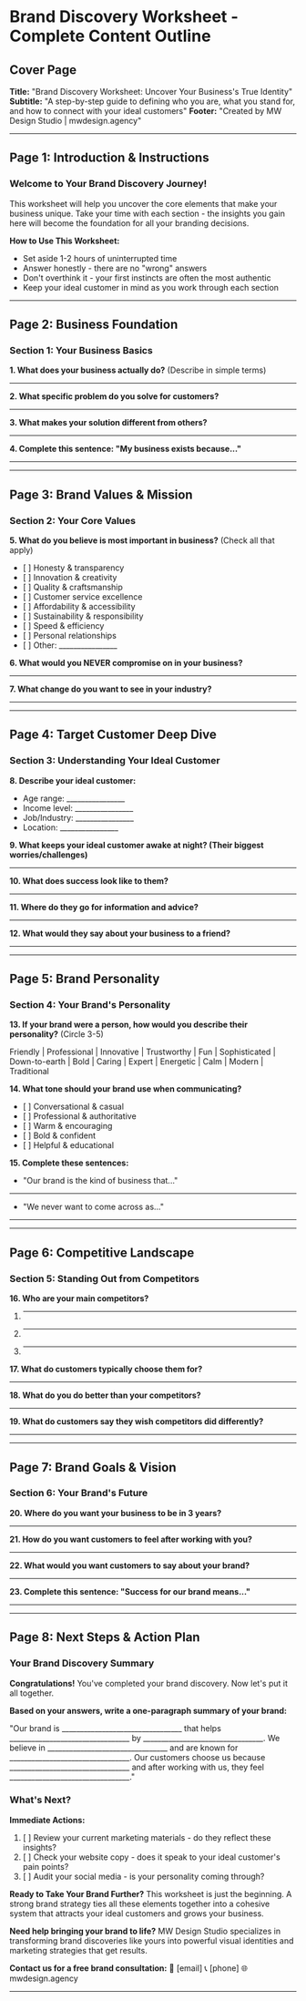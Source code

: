 # **Brand Discovery Worksheet \- Complete Content Outline**

## **Cover Page**

**Title:** "Brand Discovery Worksheet: Uncover Your Business's True Identity" **Subtitle:** "A step-by-step guide to defining who you are, what you stand for, and how to connect with your ideal customers" **Footer:** "Created by MW Design Studio | mwdesign.agency"

---

## **Page 1: Introduction & Instructions**

### **Welcome to Your Brand Discovery Journey\!**

This worksheet will help you uncover the core elements that make your business unique. Take your time with each section \- the insights you gain here will become the foundation for all your branding decisions.

**How to Use This Worksheet:**

* Set aside 1-2 hours of uninterrupted time  
* Answer honestly \- there are no "wrong" answers  
* Don't overthink it \- your first instincts are often the most authentic  
* Keep your ideal customer in mind as you work through each section

---

## **Page 2: Business Foundation**

### **Section 1: Your Business Basics**

**1\. What does your business actually do?** (Describe in simple terms)

---

**2\. What specific problem do you solve for customers?**

---

**3\. What makes your solution different from others?**

---

**4\. Complete this sentence: "My business exists because..."**

---

---

## **Page 3: Brand Values & Mission**

### **Section 2: Your Core Values**

**5\. What do you believe is most important in business?** (Check all that apply)

* \[ \] Honesty & transparency  
* \[ \] Innovation & creativity  
* \[ \] Quality & craftsmanship  
* \[ \] Customer service excellence  
* \[ \] Affordability & accessibility  
* \[ \] Sustainability & responsibility  
* \[ \] Speed & efficiency  
* \[ \] Personal relationships  
* \[ \] Other: \_\_\_\_\_\_\_\_\_\_\_\_\_\_\_\_

**6\. What would you NEVER compromise on in your business?**

---

**7\. What change do you want to see in your industry?**

---

---

## **Page 4: Target Customer Deep Dive**

### **Section 3: Understanding Your Ideal Customer**

**8\. Describe your ideal customer:**

* Age range: \_\_\_\_\_\_\_\_\_\_\_\_\_\_\_\_  
* Income level: \_\_\_\_\_\_\_\_\_\_\_\_\_\_\_\_  
* Job/Industry: \_\_\_\_\_\_\_\_\_\_\_\_\_\_\_\_  
* Location: \_\_\_\_\_\_\_\_\_\_\_\_\_\_\_\_

**9\. What keeps your ideal customer awake at night? (Their biggest worries/challenges)**

---

**10\. What does success look like to them?**

---

**11\. Where do they go for information and advice?**

---

**12\. What would they say about your business to a friend?**

---

---

## **Page 5: Brand Personality**

### **Section 4: Your Brand's Personality**

**13\. If your brand were a person, how would you describe their personality?** (Circle 3-5)

Friendly | Professional | Innovative | Trustworthy | Fun | Sophisticated | Down-to-earth | Bold | Caring | Expert | Energetic | Calm | Modern | Traditional

**14\. What tone should your brand use when communicating?**

* \[ \] Conversational & casual  
* \[ \] Professional & authoritative  
* \[ \] Warm & encouraging  
* \[ \] Bold & confident  
* \[ \] Helpful & educational

**15\. Complete these sentences:**

* "Our brand is the kind of business that..."

---

* "We never want to come across as..."

---

---

## **Page 6: Competitive Landscape**

### **Section 5: Standing Out from Competitors**

**16\. Who are your main competitors?**

1. ---

2. ---

3. ---

**17\. What do customers typically choose them for?**

---

**18\. What do you do better than your competitors?**

---

**19\. What do customers say they wish competitors did differently?**

---

---

## **Page 7: Brand Goals & Vision**

### **Section 6: Your Brand's Future**

**20\. Where do you want your business to be in 3 years?**

---

**21\. How do you want customers to feel after working with you?**

---

**22\. What would you want customers to say about your brand?**

---

**23\. Complete this sentence: "Success for our brand means..."**

---

---

## **Page 8: Next Steps & Action Plan**

### **Your Brand Discovery Summary**

**Congratulations\!** You've completed your brand discovery. Now let's put it all together.

**Based on your answers, write a one-paragraph summary of your brand:**

"Our brand is \_\_\_\_\_\_\_\_\_\_\_\_\_\_\_\_\_\_\_\_\_\_\_\_\_\_\_\_\_\_\_\_\_ that helps \_\_\_\_\_\_\_\_\_\_\_\_\_\_\_\_\_\_\_\_\_\_\_\_\_\_\_\_\_\_\_\_\_ by \_\_\_\_\_\_\_\_\_\_\_\_\_\_\_\_\_\_\_\_\_\_\_\_\_\_\_\_\_\_\_\_\_. We believe in \_\_\_\_\_\_\_\_\_\_\_\_\_\_\_\_\_\_\_\_\_\_\_\_\_\_\_\_\_\_\_\_\_ and are known for \_\_\_\_\_\_\_\_\_\_\_\_\_\_\_\_\_\_\_\_\_\_\_\_\_\_\_\_\_\_\_\_\_. Our customers choose us because \_\_\_\_\_\_\_\_\_\_\_\_\_\_\_\_\_\_\_\_\_\_\_\_\_\_\_\_\_\_\_\_\_ and after working with us, they feel \_\_\_\_\_\_\_\_\_\_\_\_\_\_\_\_\_\_\_\_\_\_\_\_\_\_\_\_\_\_\_\_\_."

### **What's Next?**

**Immediate Actions:**

1. \[ \] Review your current marketing materials \- do they reflect these insights?  
2. \[ \] Check your website copy \- does it speak to your ideal customer's pain points?  
3. \[ \] Audit your social media \- is your personality coming through?

**Ready to Take Your Brand Further?** This worksheet is just the beginning. A strong brand strategy ties all these elements together into a cohesive system that attracts your ideal customers and grows your business.

**Need help bringing your brand to life?** MW Design Studio specializes in transforming brand discoveries like yours into powerful visual identities and marketing strategies that get results.

**Contact us for a free brand consultation:** 📧 \[email\] 📞 \[phone\] 🌐 mwdesign.agency

---

## 

